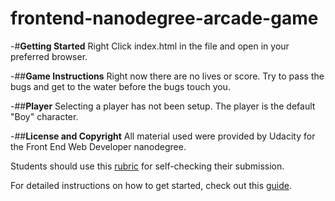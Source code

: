 frontend-nanodegree-arcade-game
===============================

-#**Getting Started**
Right Click index.html in the file and open in your preferred browser.

-##**Game Instructions**
Right now there are no lives or score. Try to pass the bugs and get to the water before the bugs touch you.

-##**Player**
Selecting a player has not been setup. The player is the default "Boy" character.

-##**License and Copyright**
All material used were provided by Udacity for the Front End Web Developer nanodegree.

Students should use this [rubric](https://www.udacity.com/course/viewer/#!/c-nd001/l-2696458597/m-2687128535) for self-checking their submission.

For detailed instructions on how to get started, check out this [guide](https://docs.google.com/document/d/1v01aScPjSWCCWQLIpFqvg3-vXLH2e8_SZQKC8jNO0Dc/pub?embedded=true).

